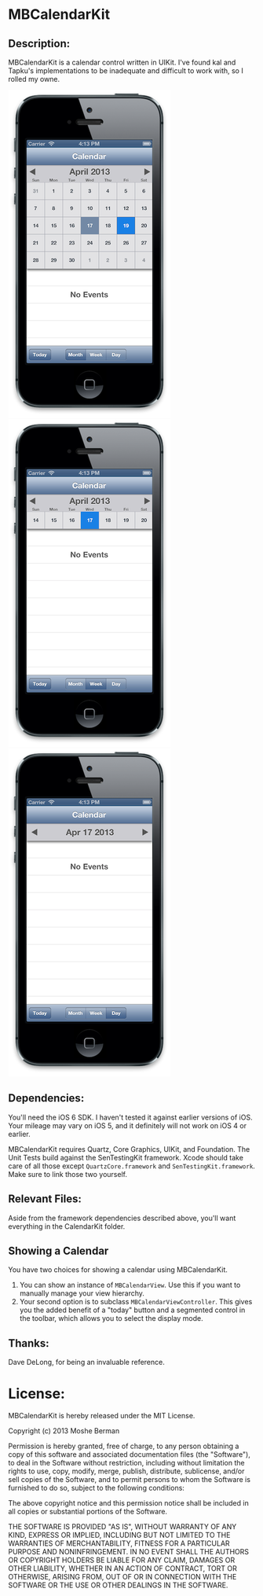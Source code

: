 MBCalendarKit
================

Description:
------------

MBCalendarKit is a calendar control written in UIKit. I've found kal and Tapku's implementations to be inadequate and difficult to work with, so I rolled my owne.

![Month](./screens/month.png "Month View")
![Week](./screens/week.png "Week View")
![Delegate](./screens/day.png "Day View")

Dependencies:
-------------

You'll need the iOS 6 SDK. I haven't tested it against earlier versions of iOS. Your mileage may vary on iOS 5, and it definitely will not work on iOS 4 or earlier.

MBCalendarKit requires Quartz, Core Graphics, UIKit, and Foundation. The Unit Tests build against the SenTestingKit framework. Xcode should take care of all those except `QuartzCore.framework` and `SenTestingKit.framework`. Make sure to link those two yourself.

Relevant Files:
---------------

Aside from the framework dependencies described above, you'll want everything in the CalendarKit folder. 

Showing a Calendar
--------------------------------------

You have two choices for showing a calendar using MBCalendarKit. 

1. You can show an instance of `MBCalendarView`. Use this if you want to manually manage your view hierarchy.
2. Your second option is to subclass `MBCalendarViewController`. This gives you the added benefit of a "today" button and a segmented control in the toolbar, which allows you to select the display mode.
 


Thanks:
-------
Dave DeLong, for being an invaluable reference.

License:
========

MBCalendarKit is hereby released under the MIT License. 

Copyright (c) 2013 Moshe Berman

Permission is hereby granted, free of charge, to any person obtaining a copy of this software and associated documentation files (the "Software"), to deal in the Software without restriction, including without limitation the rights to use, copy, modify, merge, publish, distribute, sublicense, and/or sell copies of the Software, and to permit persons to whom the Software is furnished to do so, subject to the following conditions:

The above copyright notice and this permission notice shall be included in all copies or substantial portions of the Software.

THE SOFTWARE IS PROVIDED "AS IS", WITHOUT WARRANTY OF ANY KIND, EXPRESS OR IMPLIED, INCLUDING BUT NOT LIMITED TO THE WARRANTIES OF MERCHANTABILITY, FITNESS FOR A PARTICULAR PURPOSE AND NONINFRINGEMENT. IN NO EVENT SHALL THE AUTHORS OR COPYRIGHT HOLDERS BE LIABLE FOR ANY CLAIM, DAMAGES OR OTHER LIABILITY, WHETHER IN AN ACTION OF CONTRACT, TORT OR OTHERWISE, ARISING FROM, OUT OF OR IN CONNECTION WITH THE SOFTWARE OR THE USE OR OTHER DEALINGS IN THE SOFTWARE.
